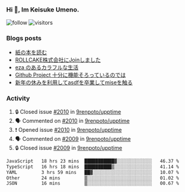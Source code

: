 ### Hi 👋, Im Keisuke Umeno.

<!--
**9renpoto/9renpoto** is a ✨ _special_ ✨ repository because its `README.md` (this file) appears on your GitHub profile.

Here are some ideas to get you started:

- 🔭 I’m currently working on ...
- 🌱 I’m currently learning ...
- 👯 I’m looking to collaborate on ...
- 🤔 I’m looking for help with ...
- 💬 Ask me about ...
- 📫 How to reach me: ...
- 😄 Pronouns: ...
- ⚡ Fun fact: ...
-->

![follow](https://img.shields.io/github/followers/9renpoto?label=Follow&style=social)
![visitors](https://komarev.com/ghpvc/?username=9renpoto&label=Profile%20views&color=0e75b6&style=flat)

### Blogs posts

<!-- BLOG-POST-LIST:START -->
- [紙の本を読む](https://9renpoto.win/entry/2024/02/25/reading-papar-book)
- [ROLLCAKE株式会社にJoinしました](https://9renpoto.win/entry/2024/02/11/join)
- [eza のあるカラフルな生活](https://9renpoto.win/entry/2024/02/01/eza)
- [Github Project 十分に機能そろっているのでは](https://9renpoto.win/entry/2024/01/14/gh-projects)
- [新年の休みを利用してasdfを卒業してmiseを触る](https://9renpoto.win/entry/2024/01/07/mise)
<!-- BLOG-POST-LIST:END -->

### Activity

<!--START_SECTION:activity-->
1. 🔒 Closed issue [#2010](https://github.com/9renpoto/upptime/issues/2010) in [9renpoto/upptime](https://github.com/9renpoto/upptime)
2. 🗣 Commented on [#2010](https://github.com/9renpoto/upptime/issues/2010#issuecomment-2029520461) in [9renpoto/upptime](https://github.com/9renpoto/upptime)
3. ❗ Opened issue [#2010](https://github.com/9renpoto/upptime/issues/2010) in [9renpoto/upptime](https://github.com/9renpoto/upptime)
4. 🗣 Commented on [#2009](https://github.com/9renpoto/upptime/issues/2009#issuecomment-2029465114) in [9renpoto/upptime](https://github.com/9renpoto/upptime)
5. 🔒 Closed issue [#2009](https://github.com/9renpoto/upptime/issues/2009) in [9renpoto/upptime](https://github.com/9renpoto/upptime)
<!--END_SECTION:activity-->

<!--START_SECTION:waka-->

```txt
JavaScript   18 hrs 23 mins  ███████████▓░░░░░░░░░░░░░   46.37 %
TypeScript   16 hrs 18 mins  ██████████▒░░░░░░░░░░░░░░   41.14 %
YAML         3 hrs 59 mins   ██▓░░░░░░░░░░░░░░░░░░░░░░   10.07 %
Other        24 mins         ▒░░░░░░░░░░░░░░░░░░░░░░░░   01.02 %
JSON         16 mins         ▒░░░░░░░░░░░░░░░░░░░░░░░░   00.67 %
```

<!--END_SECTION:waka-->
